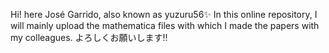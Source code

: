 Hi! here José Garrido, also known as yuzuru56✨
In this online repository, I will mainly upload the mathematica files with which I made the papers with my colleagues.
よろしくお願いします!!
